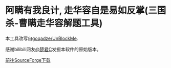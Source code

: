 # 阿瞒有我良计, 走华容自是易如反掌(三国杀-曹瞒走华容解题工具)

本工具改写自[goqadze/UnBlockMe](https://github.com/goqadze/UnBlockMe).

感谢bilibili网友[@楚君C](https://www.bilibili.com/video/BV1Rq4y187uz?from=search&seid=16901112166192859364)发掘本软件的原始版本。

[前往SourceForge下载](https://sourceforge.net/projects/unblockme/files/)
